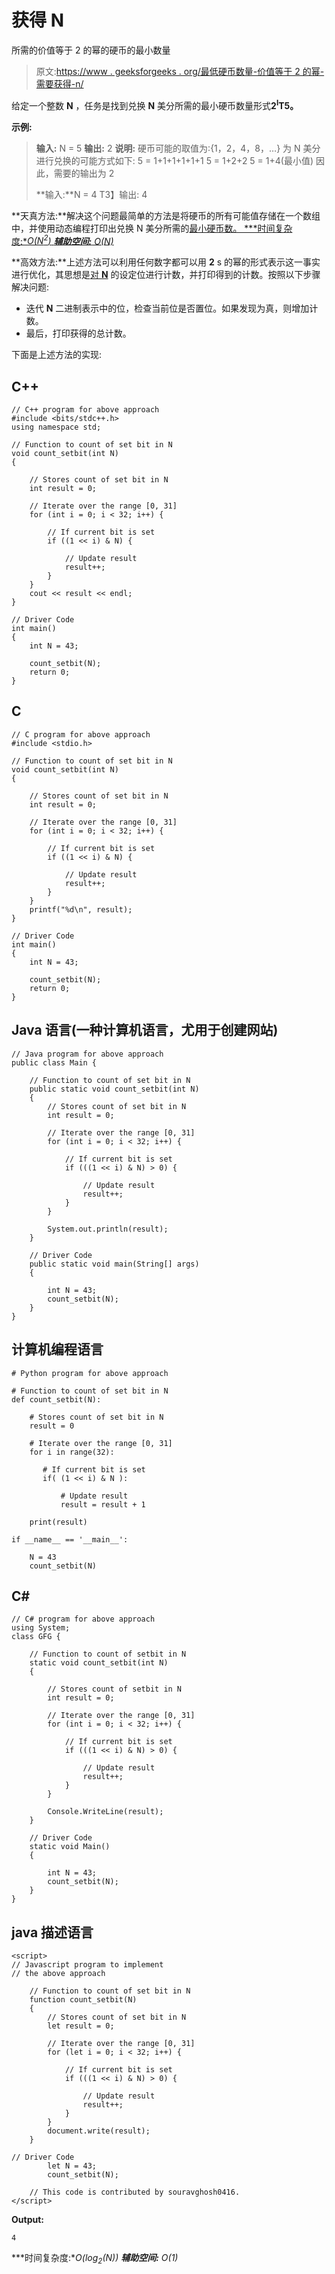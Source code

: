 # 获得 N

所需的价值等于 2 的幂的硬币的最小数量

> 原文:[https://www . geeksforgeeks . org/最低硬币数量-价值等于 2 的幂-需要获得-n/](https://www.geeksforgeeks.org/minimum-number-of-coins-having-value-equal-to-powers-of-2-required-to-obtain-n/)

给定一个整数 **N** ，任务是找到兑换 **N** 美分所需的最小硬币数量形式**2<sup>I</sup>T5。**

**示例:**

> **输入:** N = 5
> **输出:** 2
> **说明:**
> 硬币可能的取值为:{1，2，4，8，…}
> 为 N 美分进行兑换的可能方式如下:
> 5 = 1+1+1+1+1+1
> 5 = 1+2+2
> 5 = 1+4(最小值)
> 因此，需要的输出为 2
> 
> **输入:**N = 4
> T3】输出: 4

**天真方法:**解决这个问题最简单的方法是将硬币的所有可能值存储在一个数组中，并使用动态编程打印出兑换 N 美分所需的[最小硬币数。
***时间复杂度:**O(N<sup>2</sup>)*
***辅助空间:** O(N)*](https://www.geeksforgeeks.org/find-minimum-number-of-coins-that-make-a-change/)

**高效方法:**上述方法可以利用任何数字都可以用 **2** s 的幂的形式表示这一事实进行优化，其思想是[对 **N**](https://www.geeksforgeeks.org/count-set-bits-in-an-integer/) 的设定位进行计数，并打印得到的计数。按照以下步骤解决问题:

*   迭代 **N** 二进制表示中的位，检查当前位是否置位。如果发现为真，则增加计数。
*   最后，打印获得的总计数。

下面是上述方法的实现:

## C++

```
// C++ program for above approach
#include <bits/stdc++.h>
using namespace std;

// Function to count of set bit in N
void count_setbit(int N)
{

    // Stores count of set bit in N
    int result = 0;

    // Iterate over the range [0, 31]
    for (int i = 0; i < 32; i++) {

        // If current bit is set
        if ((1 << i) & N) {

            // Update result
            result++;
        }
    }
    cout << result << endl;
}

// Driver Code
int main()
{
    int N = 43;

    count_setbit(N);
    return 0;
}
```

## C

```
// C program for above approach
#include <stdio.h>

// Function to count of set bit in N
void count_setbit(int N)
{

    // Stores count of set bit in N
    int result = 0;

    // Iterate over the range [0, 31]
    for (int i = 0; i < 32; i++) {

        // If current bit is set
        if ((1 << i) & N) {

            // Update result
            result++;
        }
    }
    printf("%d\n", result);
}

// Driver Code
int main()
{
    int N = 43;

    count_setbit(N);
    return 0;
}
```

## Java 语言(一种计算机语言，尤用于创建网站)

```
// Java program for above approach
public class Main {

    // Function to count of set bit in N
    public static void count_setbit(int N)
    {
        // Stores count of set bit in N
        int result = 0;

        // Iterate over the range [0, 31]
        for (int i = 0; i < 32; i++) {

            // If current bit is set
            if (((1 << i) & N) > 0) {

                // Update result
                result++;
            }
        }

        System.out.println(result);
    }

    // Driver Code
    public static void main(String[] args)
    {

        int N = 43;
        count_setbit(N);
    }
}
```

## 计算机编程语言

```
# Python program for above approach

# Function to count of set bit in N
def count_setbit(N):

    # Stores count of set bit in N
    result = 0

    # Iterate over the range [0, 31]
    for i in range(32):

       # If current bit is set  
       if( (1 << i) & N ):

           # Update result
           result = result + 1

    print(result)

if __name__ == '__main__':

    N = 43
    count_setbit(N)
```

## C#

```
// C# program for above approach
using System;
class GFG {

    // Function to count of setbit in N
    static void count_setbit(int N)
    {

        // Stores count of setbit in N
        int result = 0;

        // Iterate over the range [0, 31]
        for (int i = 0; i < 32; i++) {

            // If current bit is set
            if (((1 << i) & N) > 0) {

                // Update result
                result++;
            }
        }

        Console.WriteLine(result);
    }

    // Driver Code
    static void Main()
    {

        int N = 43;
        count_setbit(N);
    }
}
```

## java 描述语言

```
<script>
// Javascript program to implement
// the above approach

    // Function to count of set bit in N
    function count_setbit(N)
    {
        // Stores count of set bit in N
        let result = 0;

        // Iterate over the range [0, 31]
        for (let i = 0; i < 32; i++) {

            // If current bit is set
            if (((1 << i) & N) > 0) {

                // Update result
                result++;
            }
        }
        document.write(result);
    }

// Driver Code
        let N = 43;
        count_setbit(N); 

    // This code is contributed by souravghosh0416.
</script>
```

**Output:** 

```
4
```

***时间复杂度:**O(log<sub>2</sub>(N))*
***辅助空间:** O(1)*